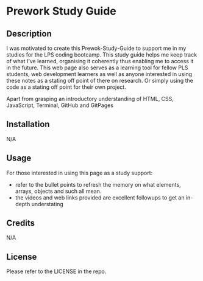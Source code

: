 
# Prework Study Guide

## Description

I was motivated to create this Prewok-Study-Guide to support me in my studies for the LPS coding bootcamp. 
This study guide helps me keep track of what I’ve learned, organising it coherently thus enabling me to access it in the future. This web page also serves as a learning tool for fellow PLS students, web development learners as well as anyone interested in using these notes as a stating off point of there on research. Or simply using the code as a stating off point for their own project. 

Apart from grasping an introductory understanding of HTML, CSS, JavaScript, Terminal, GitHub and GitPages




## Installation

N/A

## Usage

For those interested in using this page as a study support:
- refer to the bullet points to refresh the memory on what elements, arrays, objects and such all mean. 
- the videos and web links provided are excellent followups to get an in-depth understating 

## Credits

N/A

## License

Please refer to the LICENSE in the repo.



